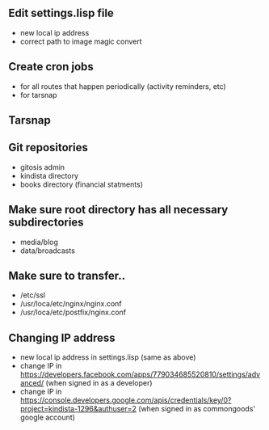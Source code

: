 ## Edit settings.lisp file
- new local ip address
- correct path to image magic convert 

## Create cron jobs
- for all routes that happen periodically (activity reminders, etc)
- for tarsnap

## Tarsnap

## Git repositories
- gitosis admin
- kindista directory
- books directory (financial statments)

## Make sure root directory has all necessary subdirectories
- media/blog
- data/broadcasts

## Make sure to transfer..
- /etc/ssl
- /usr/loca/etc/nginx/nginx.conf
- /usr/loca/etc/postfix/nginx.conf

## Changing IP address
- new local ip address in settings.lisp (same as above)
- change IP in https://developers.facebook.com/apps/779034685520810/settings/advanced/ (when signed in as a developer)
- change IP in https://console.developers.google.com/apis/credentials/key/0?project=kindista-1296&authuser=2 (when signed in as commongoods' google account)

